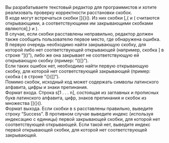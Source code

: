 Вы разрабатываете текстовый редактор для программистов и хотите реализовать проверку корректности расстановки скобок.\
В коде могут встречаться скобки []{}(). Из них скобки [,{ и ( считаются открывающими, 
а соответствующими им закрывающими скобками являются],} и ).\
В случае, если скобки расставлены неправильно, редактор должен
также сообщить пользователю первое место, где обнаружена ошибка.\
В первую очередь необходимо найти закрывающую скобку, для которой либо нет соответствующей открывающей 
(например, скобка ] в строке “]()”), либо же она закрывает не соответствующую ей открывающую скобку (пример: “()[}”).\
Если таких ошибок нет, необходимо найти первую открывающую скобку, для которой нет соответствующей закрывающей (пример: 
скобка ( в строке “{}([]”).\
Помимо скобок, исходный код может содержать символы латинского алфавита, цифры и знаки препинания.\
Формат входа. Строка s[1 . . . n], состоящая из заглавных и прописных букв латинского алфавита, цифр, знаков препинания 
и скобок из множества []{}().\
Формат выхода. Если скобки в s расставлены правильно, выведите
строку “Success". В противном случае выведите индекс (используя индексацию с единицы) первой закрывающей скобки, для
которой нет соответствующей открывающей. Если такой нет, выведите индекс первой открывающей скобки, для которой нет
соответствующей закрывающей.
